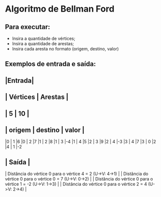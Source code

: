 # Algoritmo de Bellman Ford

## Para executar:
- Insira a quantidade de vértices;
- Insira a quantidade de arestas;
- Insira cada aresta no formato (origem, destino, valor)

## Exemplos de entrada e saída:



|Entrada|
---------
| Vértices | Arestas |
---------------------
| 5 | 10 |
---------
| origem | destino | valor |
---------------------------
|0 | 1 |6 
|0 | 2 |7
|1 | 2 |8
|1 | 3 |-4
|1 | 4 |5 
|2 | 3 |9
|2 | 4 |-3
|3 | 4 |7
|3 | 0 |2
|4 | 1 |-2


| Saída |
---------
| Distância do vértice 0 para o vértice 4 = 2 (U->V: 4->1) |
| Distância do vértice 0 para o vértice 0 = 7 (U->V: 0->2) |
| Distância do vértice 0 para o vértice 1 = -2 (U->V: 1->3) |
| Distância do vértice 0 para o vértice 2 = 4 (U->V: 2->4) |

<!-- <table>
    <thead>
        <th>Entrada</th>
    <thead>
    <tbody>
        <td>5 10</td>
        <td> 0 1 6 </td>
        <td> 0 2 7 </td>
        <td> 1 2 8 </td>
        <td> 1 3 -4 </td>
        <td> 1 4 5 </td>
        <td> 2 3 9 </td>
        <td> 2 4 -3 </td>
        <td> 3 4 7 </td>
        <td> 3 0 2 </td>
        <td> 4 1 -2 </td>
    </tbody>
</table>

<table>
    <thead>
        <th>Saída</th>
    <thead>
    <tbody>
        <td> Distância do vértice 0 para o vértice 4 = 2 (U->V: 4->1) </td>
        <td> Distância do vértice 0 para o vértice 0 = 7 (U->V: 0->2) </td>
        <td> Distância do vértice 0 para o vértice 1 = -2 (U->V: 1->3) </td>
        <td> Distância do vértice 0 para o vértice 2 = 4 (U->V: 2->4) </td>
    </tbody>
</table> -->